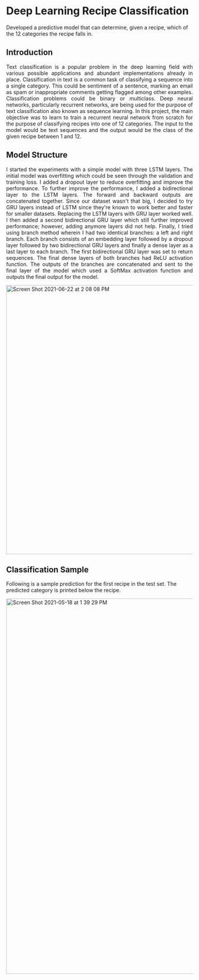 # Deep Learning Recipe Classification
Developed a predictive model that can determine, given a recipe, which of the 12 categories the recipe falls in.

## Introduction 

<p align = "justify">
Text classification is a popular problem in the deep learning field with various possible applications and abundant implementations already in place. Classification in text is a common task of classifying a sequence into a single category. This could be sentiment of a sentence, marking an email as spam or inappropriate comments getting flagged among other examples. Classification problems could be binary or multiclass. Deep neural networks, particularly recurrent networks, are being used for the purpose of text classification also known as sequence learning. In this project, the main objective was to learn to train a recurrent neural network from scratch for the purpose of classifying recipes into one of 12 categories. The input to the model would be text sequences and the output would be the class of the given recipe between 1 and 12. </p>

## Model Structure

<p align = "justify">
I started the experiments with a simple model with three LSTM layers. The initial model was overfitting which could be seen through the validation and training loss. I added a dropout layer to reduce overfitting and improve the performance. To further improve the performance, I added a bidirectional layer to the LSTM layers. The forward and backward outputs are concatenated together. Since our dataset wasn't that big, I decided to try GRU layers instead of LSTM since they're known to work better and faster for smaller datasets. Replacing the LSTM layers with GRU layer worked well. I then added a second bidirectional GRU layer which still further improved performance; however, adding anymore layers did not help. Finally, I tried using branch method wherein I had two identical branches: a left and right branch. Each branch consists of an embedding layer followed by a dropout layer followed by two bidirectional GRU layers and finally a dense layer as a last layer to each branch. The first bidirectional GRU layer was set to return sequences. The final dense layers of both branches had ReLU activation function. The outputs of the branches are concatenated and sent to the final layer of the model which used a SoftMax activation function and outputs the final output for the model. </p>

<img width="724" alt="Screen Shot 2021-06-22 at 2 08 08 PM" src="https://user-images.githubusercontent.com/32781544/122906539-1d9d1e00-d307-11eb-977b-a67064d53830.png">

## Classification Sample

Following is a sample prediction for the first recipe in the test set. 
The predicted category is printed below the recipe.

<img width="1010" alt="Screen Shot 2021-05-18 at 1 39 29 PM" src="https://user-images.githubusercontent.com/32781544/122907444-014db100-d308-11eb-8af2-ff106119286d.png">

